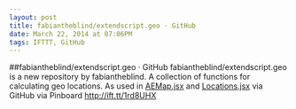 ```yaml
---
layout: post
title: fabiantheblind/extendscript.geo · GitHub
date: March 22, 2014 at 07:06PM
tags: IFTTT, GitHub
---
```

##fabiantheblind/extendscript.geo · GitHub
fabiantheblind/extendscript.geo is a new repository by fabiantheblind. A collection of functions for calculating geo locations. As used in [AEMap.jsx](http://ift.tt/X15nMH) and [Locations.jsx](http://ift.tt/UGDs4Y) via GitHub
via Pinboard http://ift.tt/1rd8UHX 
